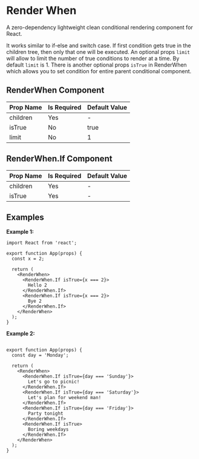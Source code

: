 # Render When

A zero-dependency lightweight clean conditional rendering component for React.

It works similar to if-else and switch case. If first condition gets true in the children tree, then only that one will be executed. An optional props `limit` will allow to limit the number of true conditions to render at a time. By default `limit` is 1. There is another optional props `isTrue` in RenderWhen which allows you to set condition for entire parent conditional component.

## RenderWhen Component

| **Prop Name** | **Is Required** | **Default Value** |
|---------------|-----------------|-------------------|
| children      | Yes             | -                 |
| isTrue        | No              | true              |
| limit         | No              | 1                 |


## RenderWhen.If Component

| **Prop Name** | **Is Required** | **Default Value** |
|---------------|-----------------|-------------------|
| children      | Yes             | -                 |
| isTrue        | Yes             | -                 |


## Examples

**Example 1:**

```tsx
import React from 'react';

export function App(props) {
  const x = 2;

  return (
    <RenderWhen>
      <RenderWhen.If isTrue={x === 2}>
        Hello 2
      </RenderWhen.If>
      <RenderWhen.If isTrue={x === 2}>
        Bye 2
      </RenderWhen.If>
    </RenderWhen>
  );
}
```

**Example 2:**

```tsx

export function App(props) {
  const day = 'Monday';

  return (
    <RenderWhen>
      <RenderWhen.If isTrue={day === 'Sunday'}>
        Let's go to picnic!
      </RenderWhen.If>
      <RenderWhen.If isTrue={day === 'Saturday'}>
        Let's plan for weekend man!
      </RenderWhen.If>
      <RenderWhen.If isTrue={day === 'Friday'}>
        Party tonight
      </RenderWhen.If>
      <RenderWhen.If isTrue>
        Boring weekdays
      </RenderWhen.If>
    </RenderWhen>
  );
}
```
